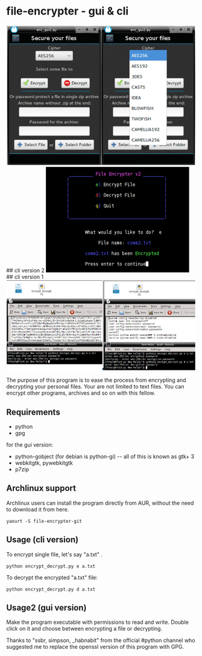 file-encrypter - gui & cli
==============
<img src="gui/enc_data/11.png" alt="gui" />
## cli version 2
<img src="cli/version%202/img/1.png" alt="" /><br />
## cli version 1
<img src="cli/img/overview.png" alt="" /><br />

The purpose of this program is to ease the process from encrypting and decrypting your personal files.
Your are not limited to text files. You can encrypt other programs, archives and so on with this fellow.

## Requirements

* python 
* gpg 

for the gui version:
* python-gobject (for debian is python-gi) -- all of this is known as gtk+ 3
* webkitgtk, pywebkitgtk
* p7zip

## Archlinux support
Archlinux users can install the program directly from AUR, without the need to download it from here.

    yaourt -S file-encrypter-git

## Usage (cli version)
To encrypt single file, let's say "a.txt" .

    python encrypt_decrypt.py e a.txt

To decrypt the encrypted "a.txt" file:

    python encrypt_decrypt.py d a.txt
    
## Usage2 (gui version)

Make the program executable with permissions to read and write. Double click on it and choose between encrypting a file or decrypting.

Thanks to "ssbr, simpson, _habnabit" from the official #python channel who suggested me to replace the openssl version of this program with GPG.